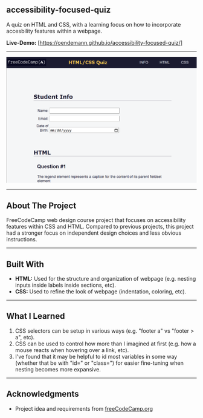 ## accessibility-focused-quiz

A quiz on HTML and CSS, with a learning focus on how to incorporate accesbility features within a webpage.

**Live-Demo:** [https://oendemann.github.io/accessibility-focused-quiz/]

---

![accessibility-focused-quiz screenshot](image.png)

---

## About The Project

FreeCodeCamp web design course project that focuses on accessibility features within CSS and HTML. Compared to previous projects, this project had a stronger focus on independent design choices and less obvious instructions.

---

## Built With

* **HTML:** Used for the structure and organization of webpage (e.g. nesting inputs inside labels inside sections, etc).
* **CSS:** Used to refine the look of webpage (indentation, coloring, etc).

---

## What I Learned

1. CSS selectors can be setup in various ways (e.g. "footer a" vs "footer > a", etc).
2. CSS can be used to control how more than I imagined at first (e.g. how a mouse reacts when hovering over a link, etc).
3. I've found that it may be helpful to id most variables in some way (whether that be with "id=" or "class=") for easier fine-tuning when nesting becomes more expansive.

---

## Acknowledgments

* Project idea and requirements from [freeCodeCamp.org](https://www.freecodecamp.org/)
